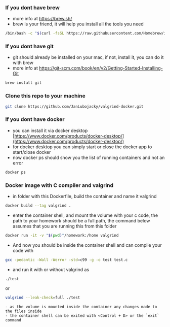 ### If you dont have brew
- more info at https://brew.sh/
- brew is your friend, it will help you install all the tools you need
```bash
/bin/bash -c "$(curl -fsSL https://raw.githubusercontent.com/Homebrew/install/HEAD/install.sh)"
```

### If you dont have git
- git should already be installed on your mac, if not, install it, you can do it with brew
- more info at https://git-scm.com/book/en/v2/Getting-Started-Installing-Git
```bash
brew install git
```

### Clone this repo to your machine
```bash
git clone https://github.com/JanLubojacky/valgrind-docker.git
```

### If you dont have docker

- you can install it via docker desktop [https://www.docker.com/products/docker-desktop/](https://www.docker.com/products/docker-desktop/)
- for docker desktop you can simply start or close the docker app to start/close docker
- now docker ps should show you the list of running containers and not an error

```sh
docker ps
```

### Docker image with C compiler and valgrind
- in folder with this Dockerfile, build the container and name it valgrind
```sh
docker build --tag valgrind .
```

- enter the container shell, and mount the volume with your c code, the path to your homework should be a full path, the command below assumes that you are running this from this folder
```sh
docker run -it -v "$(pwd)"/homework:/home valgrind
```
- And now you should be inside the container shell and can compile your code with

```sh
gcc -pedantic -Wall -Werror -std=c99 -g -o test test.c
```

- and run it with or without valgrind as

```sh
./test
```
or
```sh
valgrind --leak-check=full ./test
```
```
- as the volume is mounted inside the container any changes made to the files inside
- the container shell can be exited with <Control + D> or the `exit` command

